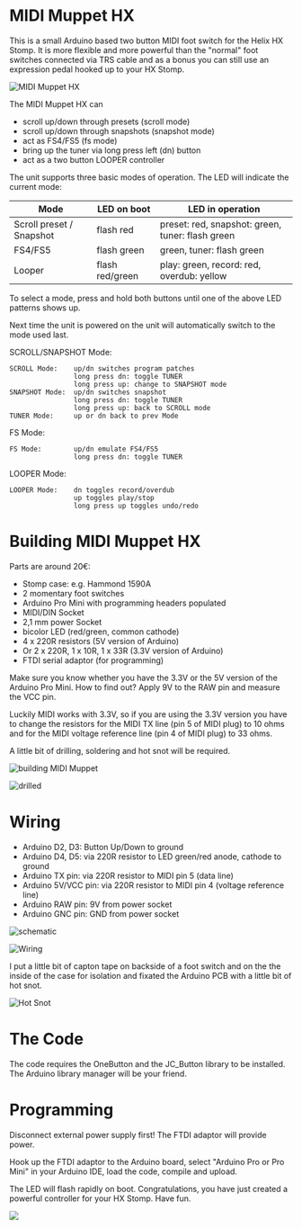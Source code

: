 # MIDI Muppet HX

This is a small Arduino based two button MIDI foot switch for the Helix HX Stomp. It is more flexible and more powerful than the "normal" foot switches connected via TRS cable and as a bonus you can still use an expression pedal hooked up to your HX Stomp.

![MIDI Muppet HX](images/midi_muppet_hx.jpg)

The MIDI Muppet HX can
- scroll up/down through presets (scroll mode)
- scroll up/down through snapshots (snapshot mode)
- act as FS4/FS5 (fs mode)
- bring up the tuner via long press left (dn) button
- act as a two button LOOPER controller

The unit supports three basic modes of operation. The LED will indicate the current mode:

| Mode | LED on boot | LED in operation |
|------|-----|-----------------|
| Scroll preset / Snapshot | flash red | preset: red, snapshot: green, tuner: flash green |
| FS4/FS5 | flash green | green, tuner: flash green |
| Looper  | flash red/green | play: green, record: red, overdub: yellow |

To select a mode, press and hold both buttons until one of the above LED patterns shows up.

Next time the unit is powered on the unit will automatically switch to the mode used last.


SCROLL/SNAPSHOT Mode:

    SCROLL Mode:    up/dn switches program patches
                    long press dn: toggle TUNER
                    long press up: change to SNAPSHOT mode
    SNAPSHOT Mode:  up/dn switches snapshot
                    long press dn: toggle TUNER
                    long press up: back to SCROLL mode
    TUNER Mode:     up or dn back to prev Mode

FS Mode:

    FS Mode:        up/dn emulate FS4/FS5
                    long press dn: toggle TUNER

LOOPER Mode:

    LOOPER Mode:    dn toggles record/overdub
                    up toggles play/stop
                    long press up toggles undo/redo

# Building MIDI Muppet HX
Parts are around 20€:
- Stomp case: e.g. Hammond 1590A
- 2 momentary foot switches
- Arduino Pro Mini with programming headers populated
- MIDI/DIN Socket
- 2,1 mm power Socket
- bicolor LED (red/green, common cathode)
- 4 x 220R resistors (5V version of Arduino)
- Or 2 x 220R, 1 x 10R, 1 x 33R (3.3V version of Arduino)
- FTDI serial adaptor (for programming)

Make sure you know whether you have the 3.3V or the 5V version of the Arduino Pro Mini. How to find out? Apply 9V to the RAW pin and measure the VCC pin.

Luckily MIDI works with 3.3V, so if you are using the 3.3V version you have to change the resistors for the MIDI TX line (pin 5 of MIDI plug) to 10 ohms and for the MIDI voltage reference line (pin 4 of MIDI plug) to 33 ohms.

A little bit of drilling, soldering and hot snot will be required.

![building MIDI Muppet](images/build_1.jpg)

![drilled](images/build_2.jpg)

# Wiring
- Arduino D2, D3: Button Up/Down to ground
- Arduino D4, D5: via 220R resistor to LED green/red anode, cathode to ground
- Arduino TX pin: via 220R resistor to MIDI pin 5 (data line)
- Arduino 5V/VCC pin: via 220R resistor to MIDI pin 4 (voltage reference line)
- Arduino RAW pin: 9V from power socket
- Arduino GNC pin: GND from power socket

![schematic](images/midi_muppet_schem.png)

![Wiring](images/wiring_mess.jpg)

I put a little bit of capton tape on backside of a foot switch and on the the inside of the case for isolation and fixated the Arduino PCB with a little bit of hot snot.

![Hot Snot](images/hot_snot.jpg)

# The Code
The code requires the OneButton and the JC_Button library to be installed. The Arduino library manager will be your friend.

# Programming
Disconnect external power supply first! The FTDI adaptor will provide power.

Hook up the FTDI adaptor to the Arduino board, select "Arduino Pro or Pro Mini" in your Arduino IDE, load the code, compile and upload.

The LED will flash rapidly on boot. Congratulations, you have just created a powerful controller for your HX Stomp. Have fun.

![](images/ftdi_adaptor.jpg)
